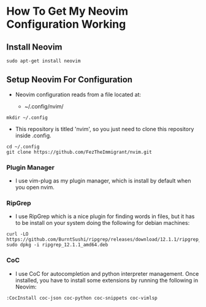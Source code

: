 # How To Get My Neovim Configuration Working

## Install Neovim

```
sudo apt-get install neovim
```

## Setup Neovim For Configuration

- Neovim configuration reads from a file located at:

	- ~/.config/nvim/

```
mkdir ~/.config
```
- This repository is titled 'nvim', so you just need to clone this repository inside .config.

```
cd ~/.config
git clone https://github.com/FezTheImmigrant/nvim.git
```

### Plugin Manager

- I use vim-plug as my plugin manager, which is install by default when you open nvim.


### RipGrep

- I use RipGrep which is a nice plugin for finding words in files, but it has to be install on your system doing the following for debian machines:

```
curl -LO https://github.com/BurntSushi/ripgrep/releases/download/12.1.1/ripgrep_12.1.1_amd64.deb
sudo dpkg -i ripgrep_12.1.1_amd64.deb
```

### CoC
- I use CoC for autocompletion and python interpreter management. Once installed, you have to install some extensions by running the following in Neovim:
```
:CocInstall coc-json coc-python coc-snippets coc-vimlsp
```

